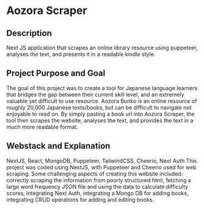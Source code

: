 <h1>Aozora Scraper</h1>

<h2>Description</h2>
Next JS application that scrapes an online library resource using puppeteer, analyses the text, and presents it in a readable kindle style.

<h2>Project Purpose and Goal</h2>
The goal of this project was to create a tool for Japanese language learners that bridges the gap between their current skill level, and an extremely valuable yet difficult to use resource. Aozora Bunko is an online resource of roughly 20,000 Japanese texts/books, but can be difficult to navigate not enjoyable to read on. By simply pasting a book url into Aozora Scraper, the tool then scrapes the website, analyses the text, and provides the text in a much more readable format.

<h2>Webstack and Explanation</h2>
NextJS, React, MongoDB, Puppeteer, TailwindCSS, Cheerio, Next Auth
This project was coded using NextJS, with Puppeteer and Cheerio used for web scraping. Some challenging aspects of creating this website included: correctly scraping the information from poorly structured html, fetching a large word frequency JSON file and using the data to calculate difficulty scores, integrating Next Auth, integrating a Mongo DB for adding books, integrating CRUD operations for adding and editing books.
